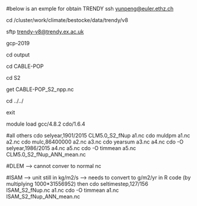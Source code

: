 #below is an exmple for obtain TRENDY
ssh yunpeng@euler.ethz.ch

cd /cluster/work/climate/bestocke/data/trendy/v8

sftp trendy-v8@trendy.ex.ac.uk

gcp-2019

cd output

cd CABLE-POP

cd S2

get CABLE-POP_S2_npp.nc

cd ../../

exit 

module load gcc/4.8.2 cdo/1.6.4

#all others
cdo selyear,1901/2015 CLM5.0_S2_fNup a1.nc
cdo muldpm a1.nc a2.nc
cdo mulc,86400000 a2.nc a3.nc
cdo yearsum a3.nc a4.nc
cdo -O selyear,1986/2015 a4.nc a5.nc
cdo -O timmean a5.nc CLM5.0_S2_fNup_ANN_mean.nc

#DLEM --> cannot conver to normal nc

#ISAM --> unit still in kg/m2/s --> needs to convert to g/m2/yr in R code (by multiplying 1000*31556952) then
cdo seltimestep,127/156 ISAM_S2_fNup.nc a1.nc
cdo -O timmean a1.nc ISAM_S2_fNup_ANN_mean.nc